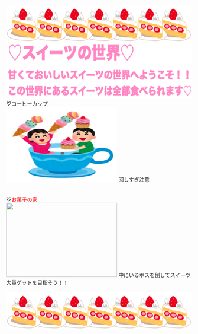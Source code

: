 
<img src="ケーキ.png" width="800" height="100"/>
<img src="title2.png" width="700" height="150"/>
♡コーヒーカップ<br>
<img src="coffee.png" width="300" height="200"/>
回しすぎ注意
<br>
<br>
<br>
♡<span style="color: red; ">お菓子の家</span><br>
<img src="家.png" width="300" height="200"/>
中にいるボスを倒してスイーツ大量ゲットを目指そう！！
<br>
<br>
<img src="ケーキ.png" width="800" height="100"/>
